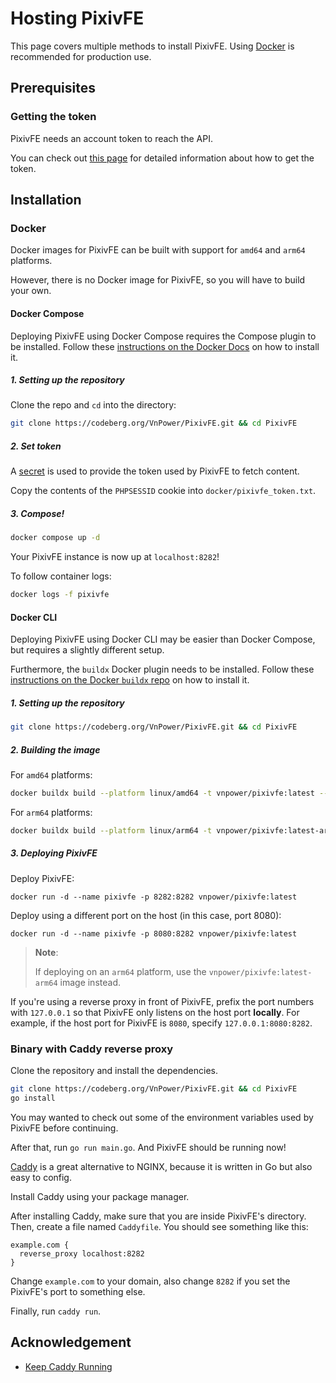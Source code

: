 # Hosting PixivFE

This page covers multiple methods to install PixivFE. Using [Docker](#docker) is recommended for production use.

## Prerequisites

### Getting the token

PixivFE needs an account token to reach the API.

You can check out [this page](How-to-get-the-pixiv-token.md) for detailed information about how to get the token.

## Installation

### Docker

Docker images for PixivFE can be built with support for `amd64` and `arm64` platforms.

However, there is no Docker image for PixivFE, so you will have to build your own.

#### Docker Compose

Deploying PixivFE using Docker Compose requires the Compose plugin to be installed. Follow these [instructions on the Docker Docs](https://docs.docker.com/compose/install) on how to install it.

##### 1. Setting up the repository

Clone the repo and `cd` into the directory:

```bash
git clone https://codeberg.org/VnPower/PixivFE.git && cd PixivFE
```

##### 2. Set token

A [secret](https://docs.docker.com/compose/use-secrets/) is used to provide the token used by PixivFE to fetch content.

Copy the contents of the `PHPSESSID` cookie into `docker/pixivfe_token.txt`.

##### 3. Compose!

```bash
docker compose up -d
```

Your PixivFE instance is now up at `localhost:8282`!

To follow container logs:

```bash
docker logs -f pixivfe
```

#### Docker CLI

Deploying PixivFE using Docker CLI may be easier than Docker Compose, but requires a slightly different setup.

Furthermore, the `buildx` Docker plugin needs to be installed. Follow these [instructions on the Docker `buildx` repo](https://github.com/docker/buildx?tab=readme-ov-file#installing) on how to install it.

##### 1. Setting up the repository

```bash
git clone https://codeberg.org/VnPower/PixivFE.git && cd PixivFE
```

##### 2. Building the image

For `amd64` platforms:

```bash
docker buildx build --platform linux/amd64 -t vnpower/pixivfe:latest --load .
```

For `arm64` platforms:

```bash
docker buildx build --platform linux/arm64 -t vnpower/pixivfe:latest-arm64 --load .
```

##### 3. Deploying PixivFE

Deploy PixivFE:

```
docker run -d --name pixivfe -p 8282:8282 vnpower/pixivfe:latest
```

Deploy using a different port on the host (in this case, port 8080):

```
docker run -d --name pixivfe -p 8080:8282 vnpower/pixivfe:latest
```

> **Note**:
>
> If deploying on an `arm64` platform, use the `vnpower/pixivfe:latest-arm64` image instead.

If you're using a reverse proxy in front of PixivFE, prefix the port numbers with `127.0.0.1` so that PixivFE only listens on the host port **locally**. For example, if the host port for PixivFE is `8080`, specify `127.0.0.1:8080:8282`. 

### Binary with Caddy reverse proxy

Clone the repository and install the dependencies.

```bash
git clone https://codeberg.org/VnPower/PixivFE.git && cd PixivFE
go install
```

You may wanted to check out some of the environment variables used by PixivFE before continuing.

After that, run `go run main.go`. And PixivFE should be running now!

[Caddy](https://caddyserver.com/) is a great alternative to NGINX, because it is written in Go but also easy to config.

Install Caddy using your package manager.

After installing Caddy, make sure that you are inside PixivFE's directory. Then, create a file named `Caddyfile`. You should see something like this:

```
example.com {
  reverse_proxy localhost:8282
}
```

Change `example.com` to your domain, also change `8282` if you set the PixivFE's port to something else.

Finally, run `caddy run`.

## Acknowledgement

- [Keep Caddy Running](https://caddyserver.com/docs/running#keep-caddy-running)

